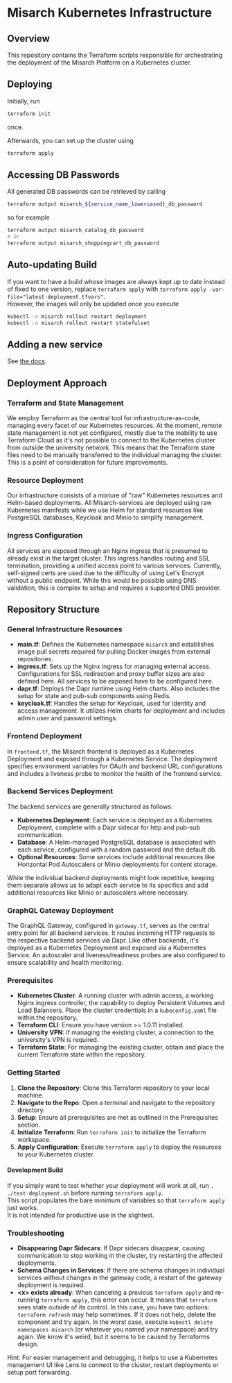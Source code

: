 # Misarch Kubernetes Infrastructure

## Overview

This repository contains the Terraform scripts responsible for orchestrating the deployment of the Misarch Platform on a Kubernetes cluster.

## Deploying

Initially, run
```sh
terraform init
```
once.

Afterwards, you can set up the cluster using
```sh
terraform apply
```

## Accessing DB Passwords

All generated DB passwords can be retrieved by calling
```sh
terraform output misarch_${service_name_lowercased}_db_password
```
so for example
```sh
terraform output misarch_catalog_db_password
# Or
terraform output misarch_shoppingcart_db_password
```

## Auto-updating Build

If you want to have a build whose images are always kept up to date instead of fixed to one version, replace `terraform apply` with `terraform apply -var-file="latest-deployment.tfvars"`.\
However, the images will only be updated once you execute
```sh
kubectl -n misarch rollout restart deployment
kubectl -n misarch rollout restart statefulset
```

## Adding a new service

See [the docs](https://misarch.github.io/docs/docs/dev-manuals/kubernetes/adding-a-new-service).

## Deployment Approach

### Terraform and State Management

We employ Terraform as the central tool for infrastructure-as-code, managing every facet of our Kubernetes resources. At the moment, remote state management is not yet configured, mostly due to the inability to use Terraform Cloud as it's not possible to connect to the Kubernetes cluster from outside the university network. This means that the Terraform state files need to be manually transferred to the individual managing the cluster. This is a point of consideration for future improvements.

### Resource Deployment

Our infrastructure consists of a mixture of "raw" Kubernetes resources and Helm-based deployments. All Misarch-services are deployed using raw Kubernetes manifests while we use Helm for standard resources like PostgreSQL databases, Keycloak and Minio to simplify management.

### Ingress Configuration

All services are exposed through an Nginx ingress that is presumed to already exist in the target cluster. This ingress handles routing and SSL termination, providing a unified access point to various services. Currently, self-signed certs are used due to the difficulty of using Let's Encrypt without a public endpoint. While this would be possible using DNS validation, this is complex to setup and requires a supported DNS provider.

## Repository Structure

### General Infrastructure Resources

- **main.tf**: Defines the Kubernetes namespace `misarch` and establishes image pull secrets required for pulling Docker images from external repositories.
- **ingress.tf**: Sets up the Nginx ingress for managing external access. Configurations for SSL redirection and proxy buffer sizes are also defined here. All services to be exposed have to be configured here.
- **dapr.tf**: Deploys the Dapr runtime using Helm charts. Also includes the setup for state and pub-sub components using Redis.
- **keycloak.tf**: Handles the setup for Keycloak, used for identity and access management. It utilizes Helm charts for deployment and includes admin user and password settings.

### Frontend Deployment

In `frontend.tf`, the Misarch frontend is deployed as a Kubernetes Deployment and exposed through a Kubernetes Service. The deployment specifies environment variables for OAuth and backend URL configurations and includes a liveness probe to monitor the health of the frontend service.

### Backend Services Deployment

The backend services are generally structured as follows:

- **Kubernetes Deployment**: Each service is deployed as a Kubernetes Deployment, complete with a Dapr sidecar for http and pub-sub communication.
- **Database**: A Helm-managed PostgreSQL database is associated with each service, configured with a random password and the default db.
- **Optional Resources**: Some services include additional resources like Horizontal Pod Autoscalers or Minio deployments for content storage.

While the individual backend deployments might look repetitive, keeping them separate allows us to adapt each service to its specifics and add additional resources like Minio or autoscalers where necessary.

### GraphQL Gateway Deployment

The GraphQL Gateway, configured in `gateway.tf`, serves as the central entry point for all backend services. It routes incoming HTTP requests to the respective backend services via Dapr. Like other backends, it's deployed as a Kubernetes Deployment and exposed via a Kubernetes Service. An autoscaler and liveness/readiness probes are also configured to ensure scalability and health monitoring.

### Prerequisites

- **Kubernetes Cluster**: A running cluster with admin access, a working Nginx ingress controller, the capability to deploy Persistent Volumes and Load Balancers. Place the cluster credentials in a `kubeconfig.yaml` file within the repository.
- **Terraform CLI**: Ensure you have version >= 1.0.11 installed.
- **University VPN**: If managing the existing cluster, a connection to the university's VPN is required.
- **Terraform State**: For managing the existing cluster, obtain and place the current Terraform state within the repository.

### Getting Started

1. **Clone the Repository**: Clone this Terraform repository to your local machine.
2. **Navigate to the Repo**: Open a terminal and navigate to the repository directory.
3. **Setup**: Ensure all prerequisites are met as outlined in the Prerequisites section.
4. **Initialize Terraform**: Run `terraform init` to initialize the Terraform workspace.
5. **Apply Configuration**: Execute `terraform apply` to deploy the resources to your Kubernetes cluster.

#### Development Build

If you simply want to test whether your deployment will work at all, run `. ./test-deployment.sh` before running `terraform apply`.\
This script populates the bare minimum of variables so that `terraform apply` just works.\
It is not intended for productive use in the slightest.

### Troubleshooting

- **Disappearing Dapr Sidecars**: If Dapr sidecars disappear, causing communication to stop working in the cluster, try restarting the affected deployments.
- **Schema Changes in Services**: If there are schema changes in individual services without changes in the gateway code, a restart of the gateway deployment is required.
- **\<x\> exists already**: When canceling a previous `terraform apply` and re-running `terraform apply`, this error can occur. It means that `terraform` sees state outside of its control. In this case, you have two options: `terraform refresh` may help sometimes. If it does not help, delete the component and try again. In the worst case, execute `kubectl delete namespaces misarch` (or whatever you named your namespace) and try again. We know it's weird, but it seems to be caused by Terraforms design.

Hint: For easier management and debugging, it helps to use a Kubernetes management UI like Lens to connect to the cluster, restart deployments or setup port forwarding.
